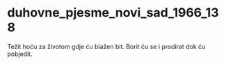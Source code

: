 # duhovne_pjesme_novi_sad_1966_138
Težit hoću za životom gdje ću blažen bit. Borit ću se i prodirat dok ću pobjedit.